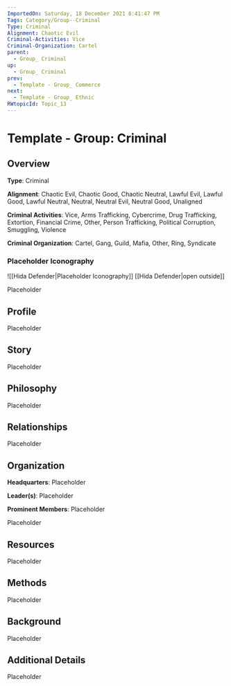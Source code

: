 ```yaml
---
ImportedOn: Saturday, 18 December 2021 8:41:47 PM
Tags: Category/Group--Criminal
Type: Criminal
Alignment: Chaotic Evil
Criminal-Activities: Vice
Criminal-Organization: Cartel
parent:
  - Group_ Criminal
up:
  - Group_ Criminal
prev:
  - Template - Group_ Commerce
next:
  - Template - Group_ Ethnic
RWtopicId: Topic_13
---
```

# Template - Group: Criminal
## Overview
**Type**: Criminal

**Alignment**: Chaotic Evil, Chaotic Good, Chaotic Neutral, Lawful Evil, Lawful Good, Lawful Neutral, Neutral, Neutral Evil, Neutral Good, Unaligned

**Criminal Activities**: Vice, Arms Trafficking, Cybercrime, Drug Trafficking, Extortion, Financial Crime, Other, Person Trafficking, Political Corruption, Smuggling, Violence

**Criminal Organization**: Cartel, Gang, Guild, Mafia, Other, Ring, Syndicate

### Placeholder Iconography
![[Hida Defender|Placeholder Iconography]]
[[Hida Defender|open outside]]

Placeholder

## Profile
Placeholder

## Story
Placeholder

## Philosophy
Placeholder

## Relationships
Placeholder

## Organization
**Headquarters**: Placeholder

**Leader(s)**: Placeholder

**Prominent Members**: Placeholder

Placeholder

## Resources
Placeholder

## Methods
Placeholder

## Background
Placeholder

## Additional Details
Placeholder

